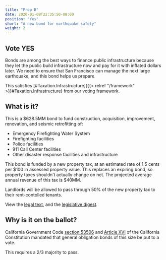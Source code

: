 ```yaml
---
title: "Prop B"
date: 2020-01-08T22:35:50-08:00
position: "Yes"
short: "A new bond for earthquake safety"
weight: 2
---
```


## Vote YES

Bonds are among the best ways to finance public infrastructure because they let
the public build infrastructure now and pay for it with inflated dollars later.
We need to ensure that San Francisco can manage the next large earthquake, and
this bond helps us prepare.

This satisfies [#Taxation.Infrastructure]({{< relref "/framework" >}}#Taxation.Infrastructure)
from our voting framework.

## What is it?

This is a $628.5MM bond to fund construction, acquisition, improvement, renovation, and seismic retrofitting of:
* Emergency Firefighting Water System
* Firefighting facilities
* Police facilities
* 911 Call Center facilities
* Other disaster response facilities and infrastructure

This bond is funded by a new property tax, at an estimated rate of 1.5 cents
per $100 in assessed property value. This replaces an expiring bond, so
property taxes shouldn't actually change on net. The projected average annual
revenue of this tax is $40MM.

Landlords will be allowed to pass through 50% of the new property tax to their
rent-contolled tenants.

View the [legal text](https://sfelections.sfgov.org/sites/default/files/Documents/candidates/NOV2019_EarthquakeSafetyEmergencyResponse_LegalText.pdf),
and the [legislative digest](https://sfelections.sfgov.org/sites/default/files/Documents/candidates/NOV2019_EarthquakeSafetyEmergencyResponse_LegislativeDigest.pdf).

## Why is it on the ballot?

California Government Code [section 53506](http://leginfo.legislature.ca.gov/faces/codes_displaySection.xhtml?lawCode=GOV&sectionNum=53506.)
and [Article XVI](https://ballotpedia.org/Article_XVI,_California_Constitution#Section_1)
of the California Constitution mandated that general obligation bonds of this
size be put to a vote.

This requires a 2/3 majority to pass.
